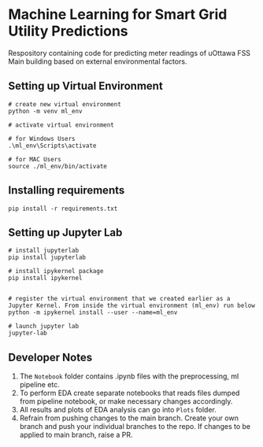 # Machine Learning for Smart Grid Utility Predictions

Respository containing code for predicting meter readings of uOttawa FSS Main building based on external environmental factors.

## Setting up Virtual Environment

```
# create new virtual environment
python -m venv ml_env

# activate virtual environment

# for Windows Users
.\ml_env\Scripts\activate

# for MAC Users
source ./ml_env/bin/activate

```
## Installing requirements

`pip install -r requirements.txt`

## Setting up Jupyter Lab

```
# install jupyterlab
pip install jupyterlab

# install ipykernel package
pip install ipykernel


# register the virtual environment that we created earlier as a Jupyter Kernel. From inside the virtual environment (ml_env) run below
python -m ipykernel install --user --name=ml_env

# launch jupyter lab 
jupyter-lab
```
## Developer Notes

1. The `Notebook` folder contains .ipynb files with the preprocessing, ml pipeline etc.
2. To perform EDA create separate notebooks that reads files dumped from pipeline notebook, or make necessary changes accordingly.
3. All results and plots of EDA analysis can go into `Plots` folder.
4. Refrain from pushing changes to the main branch. Create your own branch and push your individual branches to the repo. If changes to be applied to main branch, raise a PR.